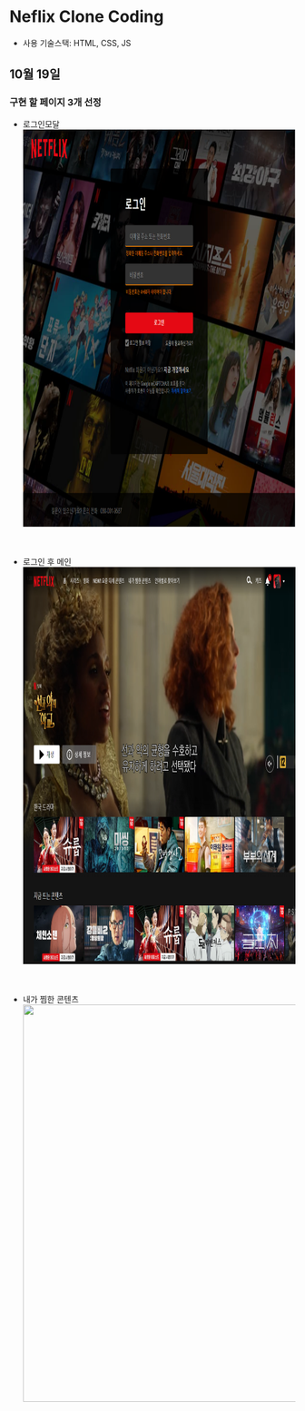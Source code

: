 # Neflix Clone Coding

- 사용 기술스택: HTML, CSS, JS


## 10월 19일

### 구현 할 페이지 3개 선정

- 로그인모달
<img src="./READMEASSET/로그인모달.png" width="700px" height="700px"><br><br><br>

- 로그인 후 메인
<img src="./READMEASSET/로그인후메인.png" width="700px" height="700px"><br><br><br>

- 내가 찜한 콘텐츠
<img src="./README>ASSET/내가찜한콘텐츠.png" width="700px" height="700px"><br><br><br>